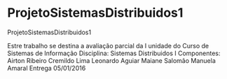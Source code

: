 # ProjetoSistemasDistribuidos1
ProjetoSistemasDistribuidos1


Estre trabalho se destina a avaliação parcial da I unidade do Curso de Sistemas de Informação
Disciplina: Sistemas Distribuidos I
Componentes: Airton Ribeiro
             Cremildo Lima
             Leonardo Aguiar
             Maiane Salomão
             Manuela Amaral
Entrega 05/01/2016

